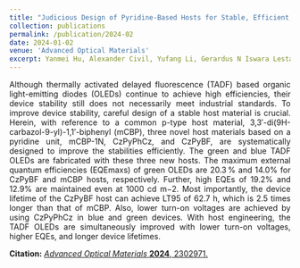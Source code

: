 ```yaml
---
title: "Judicious Design of Pyridine‐Based Hosts for Stable, Efficient, and Low‐Driving Thermally Activated Delayed Fluorescence Organic Light‐Emitting Diodes"
collection: publications
permalink: /publication/2024-02
date: 2024-01-02
venue: 'Advanced Optical Materials'
excerpt: Yanmei Hu, Alexander Civil, Yufang Li, Gerardus N Iswara Lestanto, Youichi Tsuchiya, **Chin‐Yiu Chan#**, Chihaya Adachi#      <br/> <img src='/images/2024-02.jpg' width="400" height="300">
---
```

<div style="text-align: justify">
Although thermally activated delayed fluorescence (TADF) based organic light-emitting diodes (OLEDs) continue to achieve high efficiencies, their device stability still does not necessarily meet industrial standards. To improve device stability, careful design of a stable host material is crucial. Herein, with reference to a common p-type host material, 3,3′-di(9H-carbazol-9-yl)-1,1′-biphenyl (mCBP), three novel host materials based on a pyridine unit, mCBP-1N, CzPyPhCz, and CzPyBF, are systematically designed to improve the stabilities efficiently. The green and blue TADF OLEDs are fabricated with these three new hosts. The maximum external quantum efficiencies (EQEmaxs) of green OLEDs are 20.3 % and 14.0% for CzPyBF and mCBP hosts, respectively. Further, high EQEs of 19.2% and 12.9% are maintained even at 1000 cd m−2. Most importantly, the device lifetime of the CzPyBF host can achieve LT95 of 62.7 h, which is 2.5 times longer than that of mCBP. Also, lower turn-on voltages are achieved by using CzPyPhCz in blue and green devices. With host engineering, the TADF OLEDs are simultaneously improved with lower turn-on voltages, higher EQEs, and longer device lifetimes.
</div>

**Citation:** [_Advanced Optical Materials_ **2024**, 2302971.](https://onlinelibrary.wiley.com/doi/full/10.1002/adom.202302971)
